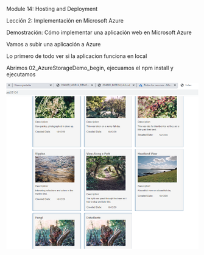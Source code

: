 Module 14: Hosting and Deployment

Lección 2: Implementación en Microsoft Azure

Demostración: Cómo implementar una aplicación web en Microsoft Azure

Vamos a subir una aplicación a Azure

Lo primero de todo ver si la aplicacion funciona en local

Abrimos 02_AzureStorageDemo_begin, ejecuamos el npm install y ejecutamos 

![c1](imagenes/c1.PNG)